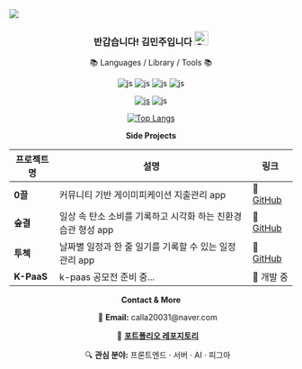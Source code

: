 <!--
**calla1102/calla1102** is a ✨ _special_ ✨ repository because its `README.md` (this file) appears on your GitHub profile.

Here are some ideas to get you started:

- 🔭 I’m currently working on ...
- 🌱 I’m currently learning ...
- 👯 I’m looking to collaborate on ...
- 🤔 I’m looking for help with ...
- 💬 Ask me about ...
- 📫 How to reach me: ...
- 😄 Pronouns: ...
- ⚡ Fun fact: ...
-->


<img src="https://capsule-render.vercel.app/api?type=waving&color=auto&height=150&section=header&text=calla1102's%20GitHub&fontSize=60" />

<div align=center>
<h3>반갑습니다! 김민주입니다 <img src="https://raw.githubusercontent.com/Tarikul-Islam-Anik/Animated-Fluent-Emojis/master/Emojis/Smilies/Grinning%20Cat%20with%20Smiling%20Eyes.png" alt="Grinning Cat with Smiling Eyes" width="25" height="25" />
</h3>

📚 Languages / Library / Tools 📚
  
![js](https://img.shields.io/badge/JavaScript-F7DF1E?style=flat&logo=JavaScript&logoColor=white)
![js](https://img.shields.io/badge/HTML-E34F26?style=flat&logo=html5&logoColor=white)
![js](https://img.shields.io/badge/CSS-239120?&style=flat&logo=css3&logoColor=white)
![js](https://img.shields.io/badge/Python-3776AB?style=flat&logo=python&logoColor=white)

<a href='https://react-native.dev/'>![js](https://img.shields.io/badge/React_Native-20232A?style=flat&logo=react&logoColor=61DAFB)</a>
![js](https://img.shields.io/badge/Visual_Studio_Code-0078D4?style=flat&logo=visual%20studio%20code&logoColor=white)

[![Top Langs](https://github-readme-stats.vercel.app/api/top-langs/?username=redcontroller&langs_count=4&layout=compact)](https://github.com/anuraghazra/github-readme-stats)


**Side Projects**

| 프로젝트명 | 설명 | 링크 |
|------------|------|------|
| **0끌** | 커뮤니티 기반 게이미피케이션 지출관리 app | 🔗 [GitHub](https://github.com/calla1102/yeongkkuel-android.git) |
| **숲결** | 일상 속 탄소 소비를 기록하고 시각화 하는 친환경 습관 형성 app |🔗 [GitHub](https://github.com/calla1102/Frontend.git)  |
| **투첵** | 날짜별 일정과 한 줄 일기를 기록할 수 있는 일정 관리 app |🔗 [GitHub](https://github.com/calla1102/Backend.git)  |
| **K-PaaS** | k-paas 공모전 준비 중... | 🚧 개발 중 |


**Contact & More**
<ul>
  <p>📧 <strong>Email:</strong> calla20031@naver.com</p>
  <p>💼 <strong><a href="https://fuchsia-belief-040.notion.site/16209a0b0e3e8020b57ec165fa5fbab2" target="_blank">포트폴리오 레포지토리</a></strong></p>
  <p>🔍 <strong>관심 분야:</strong> 프론트엔드 · 서버 · AI · 피그마</p>
</ul>
</div>
